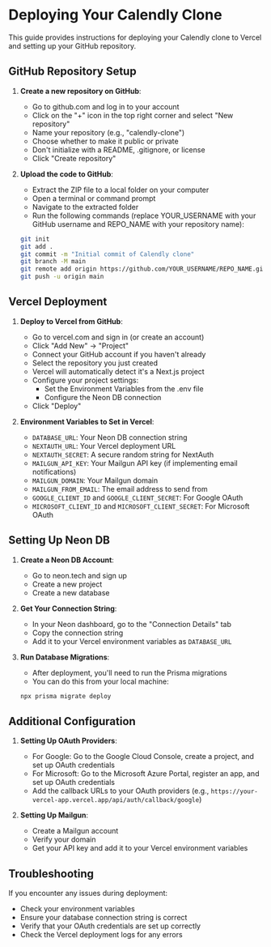 # Deploying Your Calendly Clone

This guide provides instructions for deploying your Calendly clone to Vercel and setting up your GitHub repository.

## GitHub Repository Setup

1. **Create a new repository on GitHub**:
   - Go to github.com and log in to your account
   - Click on the "+" icon in the top right corner and select "New repository"
   - Name your repository (e.g., "calendly-clone")
   - Choose whether to make it public or private
   - Don't initialize with a README, .gitignore, or license
   - Click "Create repository"

2. **Upload the code to GitHub**:
   - Extract the ZIP file to a local folder on your computer
   - Open a terminal or command prompt
   - Navigate to the extracted folder
   - Run the following commands (replace YOUR_USERNAME with your GitHub username and REPO_NAME with your repository name):

   ```bash
   git init
   git add .
   git commit -m "Initial commit of Calendly clone"
   git branch -M main
   git remote add origin https://github.com/YOUR_USERNAME/REPO_NAME.git
   git push -u origin main
   ```

## Vercel Deployment

1. **Deploy to Vercel from GitHub**:
   - Go to vercel.com and sign in (or create an account)
   - Click "Add New" → "Project"
   - Connect your GitHub account if you haven't already
   - Select the repository you just created
   - Vercel will automatically detect it's a Next.js project
   - Configure your project settings:
     - Set the Environment Variables from the .env file
     - Configure the Neon DB connection
   - Click "Deploy"

2. **Environment Variables to Set in Vercel**:
   - `DATABASE_URL`: Your Neon DB connection string
   - `NEXTAUTH_URL`: Your Vercel deployment URL
   - `NEXTAUTH_SECRET`: A secure random string for NextAuth
   - `MAILGUN_API_KEY`: Your Mailgun API key (if implementing email notifications)
   - `MAILGUN_DOMAIN`: Your Mailgun domain
   - `MAILGUN_FROM_EMAIL`: The email address to send from
   - `GOOGLE_CLIENT_ID` and `GOOGLE_CLIENT_SECRET`: For Google OAuth
   - `MICROSOFT_CLIENT_ID` and `MICROSOFT_CLIENT_SECRET`: For Microsoft OAuth

## Setting Up Neon DB

1. **Create a Neon DB Account**:
   - Go to neon.tech and sign up
   - Create a new project
   - Create a new database

2. **Get Your Connection String**:
   - In your Neon dashboard, go to the "Connection Details" tab
   - Copy the connection string
   - Add it to your Vercel environment variables as `DATABASE_URL`

3. **Run Database Migrations**:
   - After deployment, you'll need to run the Prisma migrations
   - You can do this from your local machine:
   ```bash
   npx prisma migrate deploy
   ```

## Additional Configuration

1. **Setting Up OAuth Providers**:
   - For Google: Go to the Google Cloud Console, create a project, and set up OAuth credentials
   - For Microsoft: Go to the Microsoft Azure Portal, register an app, and set up OAuth credentials
   - Add the callback URLs to your OAuth providers (e.g., `https://your-vercel-app.vercel.app/api/auth/callback/google`)

2. **Setting Up Mailgun**:
   - Create a Mailgun account
   - Verify your domain
   - Get your API key and add it to your Vercel environment variables

## Troubleshooting

If you encounter any issues during deployment:
- Check your environment variables
- Ensure your database connection string is correct
- Verify that your OAuth credentials are set up correctly
- Check the Vercel deployment logs for any errors

